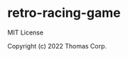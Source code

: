# retro-racing-game

MIT License

Copyright (c) 2022 Thomas Corp.

<!--indiquer état du projet, objectifs, citer les personnes dont on a utilisé le code-->
